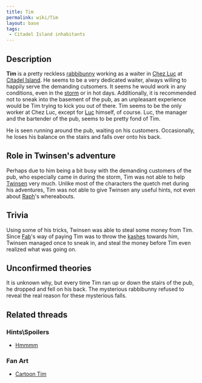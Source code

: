 ```yaml
---
title: Tim
permalink: wiki/Tim
layout: base
tags:
 - Citadel Island inhabitants
---
```


## Description

**Tim** is a pretty reckless [rabbibunny](rabbibunny "wikilink") working
as a waiter in [Chez Luc](Chez_Luc "wikilink") at [Citadel
Island](Citadel_Island "wikilink"). He seems to be a very dedicated
waiter, always willing to happily serve the demanding cutsomers. It
seems he would work in any conditions, even in the
[storm](storm "wikilink") or in hot days. Additionally, it is
recommended not to sneak into the basement of the pub, as an unpleasant
experience would be Tim trying to kick you out of there. Tim seems to be
the only worker at Chez Luc, except for [Luc](Luc "wikilink") himself,
of course. Luc, the manager and the bartender of the pub, seems to be
pretty fond of Tim.

He is seen running around the pub, waiting on his customers.
Occasionally, he loses his balance on the stairs and falls over onto his
back.

## Role in Twinsen's adventure

Perhaps due to him being a bit busy with the demanding customers of the
pub, who especially came in during the storm, Tim was not able to help
[Twinsen](Twinsen "wikilink") very much. Unlike most of the characters
the quetch met during his adventures, Tim was not able to give Twinsen
any useful hints, not even about [Raph](Raph "wikilink")'s whereabouts.

## Trivia

Using some of his tricks, Twinsen was able to steal some money from Tim.
Since [Fab](Fab "wikilink")'s way of paying Tim was to throw the
[kashes](kashes "wikilink") towards him, Twinsen managed once to sneak
in, and steal the money before Tim even realized what was going on.

## Unconfirmed theories

It is unknown why, but every time Tim ran up or down the stairs of the
pub, he dropped and fell on his back. The mysterious rabbibunny refused
to reveal the real reason for these mysterious falls.

## Related threads

### Hints\Spoilers

- [Hmmmm](https://forum.magicball.net/showthread.php?t=1327)

### Fan Art

- [Cartoon Tim](https://forum.magicball.net/showthread.php?t=6090)
